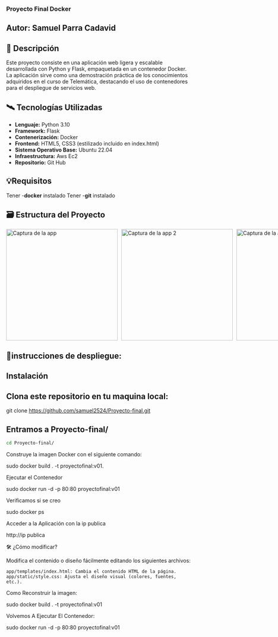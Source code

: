 ### Proyecto Final Docker
## Autor: Samuel Parra Cadavid
## 📌 Descripción

Este proyecto consiste en una aplicación web ligera y escalable desarrollada con Python y Flask, empaquetada en un contenedor Docker. La aplicación sirve como una demostración práctica de los conocimientos adquiridos en el curso de Telemática, destacando el uso de contenedores para el despliegue de servicios web.
## 🛰️ Tecnologías Utilizadas

- **Lenguaje:** Python 3.10
- **Framework:** Flask
- **Contenerización:** Docker
- **Frontend:** HTML5, CSS3 (estilizado incluido en index.html)
- **Sistema Operativo Base:** Ubuntu 22.04
- **Infraestructura:** Aws Ec2
- **Repositorio:** Git Hub

## 💡Requisitos

Tener -**docker** instalado
Tener -**git**  instalado

## 🗃️ Estructura del Proyecto
<div style="display: flex; gap: 10px;">
    <img src="https://i.imgur.com/Gu0Wiyj.png" alt="Captura de la app" width="300"/>
    <img src="https://i.imgur.com/liisb4c.png" alt="Captura de la app 2" width="300"/>
    <img src="https://i.imgur.com/j72Zbx2.png" alt="Captura de la app 3" width="300"/>
</div>


## 🔧instrucciones de despliegue:
## Instalación

## Clona este repositorio en tu maquina local:

git clone https://github.com/samuel2524/Proyecto-final.git

## Entramos a Proyecto-final/
```bash
cd Proyecto-final/
```

Construye la imagen Docker con el siguiente comando:

sudo docker build . -t proyectofinal:v01.

Ejecutar el Contenedor

sudo docker run -d -p 80:80 proyectofinal:v01

Verificamos si se creo

sudo docker ps

Acceder a la Aplicación con la ip publica

http://ip publica

🛠️ ¿Cómo modificar?

Modifica el contenido o diseño fácilmente editando los siguientes archivos:

    app/templates/index.html: Cambia el contenido HTML de la página.
    app/static/style.css: Ajusta el diseño visual (colores, fuentes, etc.).

Como Reconstruir la imagen:

sudo docker build . -t proyectofinal:v01

Volvemos A Ejecutar El Contenedor:

sudo docker run -d -p 80:80 proyectofinal:v01
